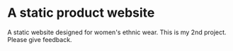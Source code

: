 # A static product website
A static website designed for women's ethnic wear.
This is my 2nd project. Please give feedback.
